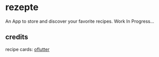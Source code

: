 # rezepte
An App to store and discover your favorite recipes.
Work In Progress...


## credits
recipe cards:
[oflutter](https://oflutter.com/simple-recipe-list-app-using-flutter-and-api/)
